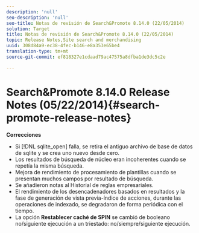 ```yaml
---
description: 'null'
seo-description: 'null'
seo-title: Notas de revisión de Search&Promote 8.14.0 (22/05/2014)
solution: Target
title: Notas de revisión de Search&Promote 8.14.0 (22/05/2014)
topic: Release Notes,Site search and merchandising
uuid: 308d84a9-ec38-4fec-b146-e8a353e65be4
translation-type: tm+mt
source-git-commit: ef818327e1cdaad79ac47575a8dfba1de3dc5c2e

---
```



# Search&amp;Promote 8.14.0 Release Notes (05/22/2014){#search-promote-release-notes}

**Correcciones**

* Si [!DNL sqlite_open] falla, se retira el antiguo archivo de base de datos de sqlite y se crea uno nuevo desde cero.
* Los resultados de búsqueda de núcleo eran incoherentes cuando se repetía la misma búsqueda.
* Mejora de rendimiento de procesamiento de plantillas cuando se presentan muchos campos por resultado de búsqueda.
* Se añadieron notas al Historial de reglas empresariales.
* El rendimiento de los desencadenadores basados en resultados y la fase de generación de vista previa-índice de acciones, durante las operaciones de indexado, se degradaron de forma periódica con el tiempo.
* La opción **Restablecer caché de SPIN** se cambió de booleano no/siguiente ejecución a un triestado: no/siempre/siguiente ejecución.

